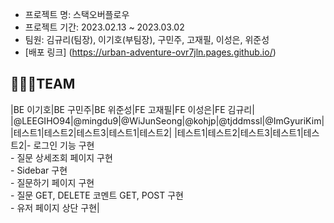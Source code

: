 - 프로젝트 명: 스택오버플로우
- 프로젝트 기간: 2023.02.13 ~ 2023.03.02
- 팀원: 김규리(팀장), 이기호(부팀장), 구민주, 고재필, 이성은, 위준성
- [배포 링크] (https://urban-adventure-ovr7jln.pages.github.io/)

## 🧑🏻‍💻TEAM
|BE 이기호|BE 구민주|BE 위준성|FE 고재필|FE 이성은|FE 김규리|
|@LEEGIHO94|@mingdu9|@WiJunSeong|@kohjp|@tjddmssl|@ImGyuriKim|
|테스트1|테스트2|테스트3|테스트1|테스트2|
|테스트1|테스트2|테스트3|테스트1|테스트2|- 로그인 기능 구현 <br> - 질문 상세조회 페이지 구현 <br> - Sidebar 구현 <br> - 질문하기 페이지 구현 <br> - 질문 GET, DELETE 코멘트 GET, POST 구현 <br> - 유저 페이지 상단 구현|
